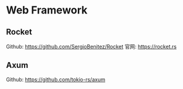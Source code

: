 # Web Framework
## Rocket
Github: https://github.com/SergioBenitez/Rocket 官网: https://rocket.rs
## Axum
Github: https://github.com/tokio-rs/axum
